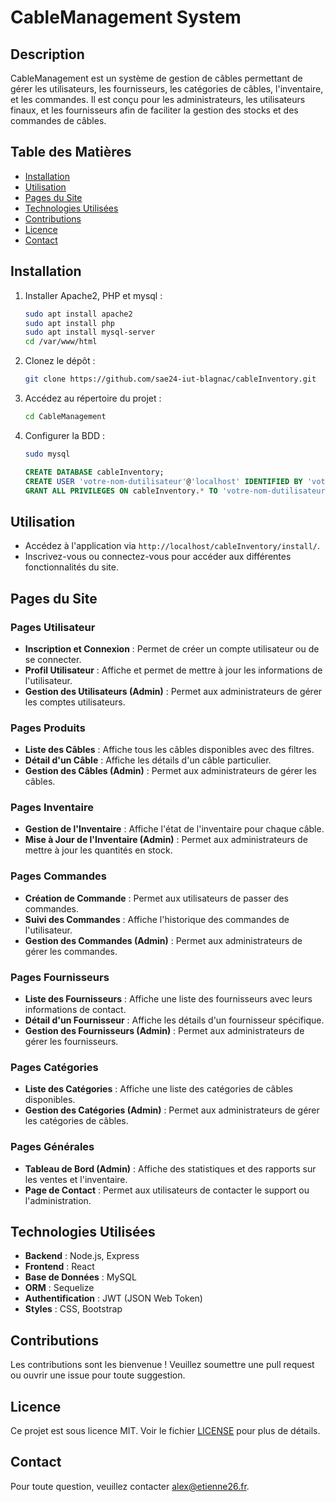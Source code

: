 # CableManagement System

## Description
CableManagement est un système de gestion de câbles permettant de gérer les utilisateurs, les fournisseurs, les catégories de câbles, l'inventaire, et les commandes. Il est conçu pour les administrateurs, les utilisateurs finaux, et les fournisseurs afin de faciliter la gestion des stocks et des commandes de câbles.

## Table des Matières
- [Installation](#installation)
- [Utilisation](#utilisation)
- [Pages du Site](#pages-du-site)
- [Technologies Utilisées](#technologies-utilisées)
- [Contributions](#contributions)
- [Licence](#licence)
- [Contact](#contact)

## Installation

1. Installer Apache2, PHP et mysql :
    ```bash
    sudo apt install apache2
    sudo apt install php
    sudo apt install mysql-server
    cd /var/www/html
    ```


2. Clonez le dépôt :
    ```bash
    git clone https://github.com/sae24-iut-blagnac/cableInventory.git
    ```

2. Accédez au répertoire du projet :
    ```bash
    cd CableManagement
    ```

3. Configurer la BDD :
    ```bash
    sudo mysql
    ```
    ```sql
    CREATE DATABASE cableInventory;
    CREATE USER 'votre-nom-dutilisateur'@'localhost' IDENTIFIED BY 'votre-password';
    GRANT ALL PRIVILEGES ON cableInventory.* TO 'votre-nom-dutilisateur'@'localhost';
    ```


## Utilisation

- Accédez à l'application via `http://localhost/cableInventory/install/`.
- Inscrivez-vous ou connectez-vous pour accéder aux différentes fonctionnalités du site.

## Pages du Site

### Pages Utilisateur
- **Inscription et Connexion** : Permet de créer un compte utilisateur ou de se connecter.
- **Profil Utilisateur** : Affiche et permet de mettre à jour les informations de l'utilisateur.
- **Gestion des Utilisateurs (Admin)** : Permet aux administrateurs de gérer les comptes utilisateurs.

### Pages Produits
- **Liste des Câbles** : Affiche tous les câbles disponibles avec des filtres.
- **Détail d'un Câble** : Affiche les détails d'un câble particulier.
- **Gestion des Câbles (Admin)** : Permet aux administrateurs de gérer les câbles.

### Pages Inventaire
- **Gestion de l'Inventaire** : Affiche l'état de l'inventaire pour chaque câble.
- **Mise à Jour de l'Inventaire (Admin)** : Permet aux administrateurs de mettre à jour les quantités en stock.

### Pages Commandes
- **Création de Commande** : Permet aux utilisateurs de passer des commandes.
- **Suivi des Commandes** : Affiche l'historique des commandes de l'utilisateur.
- **Gestion des Commandes (Admin)** : Permet aux administrateurs de gérer les commandes.

### Pages Fournisseurs
- **Liste des Fournisseurs** : Affiche une liste des fournisseurs avec leurs informations de contact.
- **Détail d'un Fournisseur** : Affiche les détails d'un fournisseur spécifique.
- **Gestion des Fournisseurs (Admin)** : Permet aux administrateurs de gérer les fournisseurs.

### Pages Catégories
- **Liste des Catégories** : Affiche une liste des catégories de câbles disponibles.
- **Gestion des Catégories (Admin)** : Permet aux administrateurs de gérer les catégories de câbles.

### Pages Générales
- **Tableau de Bord (Admin)** : Affiche des statistiques et des rapports sur les ventes et l'inventaire.
- **Page de Contact** : Permet aux utilisateurs de contacter le support ou l'administration.

## Technologies Utilisées
- **Backend** : Node.js, Express
- **Frontend** : React
- **Base de Données** : MySQL
- **ORM** : Sequelize
- **Authentification** : JWT (JSON Web Token)
- **Styles** : CSS, Bootstrap

## Contributions
Les contributions sont les bienvenue ! Veuillez soumettre une pull request ou ouvrir une issue pour toute suggestion.

## Licence
Ce projet est sous licence MIT. Voir le fichier [LICENSE](LICENSE) pour plus de détails.

## Contact
Pour toute question, veuillez contacter [alex@etienne26.fr](mailto:alex@etienne26.fr).
